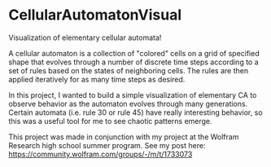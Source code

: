 # CellularAutomatonVisual

Visualization of elementary cellular automata! 

A cellular automaton is a collection of "colored" cells on a grid of specified shape that evolves through a number of discrete time steps according to a set of rules based on the states of neighboring cells. The rules are then applied iteratively for as many time steps as desired.

In this project, I wanted to build a simple visualization of elementary CA to observe behavior as the automaton evolves through many generations. Certain automata (i.e. rule 30 or rule 45) have really interesting behavior, so this was a useful tool for me to see chaotic patterns emerge.

This project was made in conjunction with my project at the Wolfram Research high school summer program. See my post here: https://community.wolfram.com/groups/-/m/t/1733073
